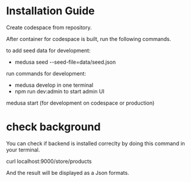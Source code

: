 # Installation Guide
Create codespace from repository.

After container for codespace is built, run the following commands.

to add seed data for development:
 - medusa seed --seed-file=data/seed.json

run commands for development:
 - medusa develop in one terminal
 - npm run dev:admin to start admin UI 

medusa start (for development on codespace or production)

# check background
You can check if backend is installed correclty by doing this command in your terminal. 

curl localhost:9000/store/products

And the result will be displayed as a Json formats.
